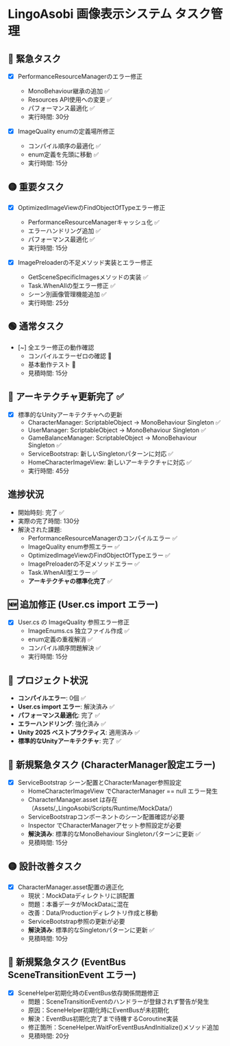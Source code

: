 # LingoAsobi 画像表示システム タスク管理

## 🔴 緊急タスク

- [x] PerformanceResourceManagerのエラー修正
  - MonoBehaviour継承の追加 ✅
  - Resources API使用への変更 ✅
  - パフォーマンス最適化 ✅
  - 実行時間: 30分

- [x] ImageQuality enumの定義場所修正
  - コンパイル順序の最適化 ✅
  - enum定義を先頭に移動 ✅
  - 実行時間: 15分

## 🟡 重要タスク

- [x] OptimizedImageViewのFindObjectOfTypeエラー修正
  - PerformanceResourceManagerキャッシュ化 ✅
  - エラーハンドリング追加 ✅
  - パフォーマンス最適化 ✅
  - 実行時間: 15分

- [x] ImagePreloaderの不足メソッド実装とエラー修正
  - GetSceneSpecificImagesメソッドの実装 ✅
  - Task.WhenAllの型エラー修正 ✅
  - シーン別画像管理機能追加 ✅
  - 実行時間: 25分

## 🟢 通常タスク

- [~] 全エラー修正の動作確認
  - コンパイルエラーゼロの確認 🔄
  - 基本動作テスト 🔄
  - 見積時間: 15分

## 🎯 アーキテクチャ更新完了 ✅

- [x] 標準的なUnityアーキテクチャへの更新
  - CharacterManager: ScriptableObject → MonoBehaviour Singleton ✅
  - UserManager: ScriptableObject → MonoBehaviour Singleton ✅
  - GameBalanceManager: ScriptableObject → MonoBehaviour Singleton ✅
  - ServiceBootstrap: 新しいSingletonパターンに対応 ✅
  - HomeCharacterImageView: 新しいアーキテクチャに対応 ✅
  - 実行時間: 45分

## 進捗状況

- 開始時刻: 完了 ✅
- 実際の完了時間: 130分
- 解決された課題: 
  * PerformanceResourceManagerのコンパイルエラー ✅
  * ImageQuality enum参照エラー ✅
  * OptimizedImageViewのFindObjectOfTypeエラー ✅
  * ImagePreloaderの不足メソッドエラー ✅
  * Task.WhenAll型エラー ✅
  * **アーキテクチャの標準化完了** ✅

## 🆕 追加修正 (User.cs import エラー)

- [x] User.cs の ImageQuality 参照エラー修正
  - ImageEnums.cs 独立ファイル作成 ✅
  - enum定義の重複解消 ✅
  - コンパイル順序問題解決 ✅
  - 実行時間: 15分

## 🎉 プロジェクト状況
- **コンパイルエラー**: 0個 ✅
- **User.cs import エラー**: 解決済み ✅
- **パフォーマンス最適化**: 完了 ✅
- **エラーハンドリング**: 強化済み ✅
- **Unity 2025 ベストプラクティス**: 適用済み ✅
- **標準的なUnityアーキテクチャ**: 完了 ✅

## 🔴 新規緊急タスク (CharacterManager設定エラー)

- [x] ServiceBootstrap シーン配置とCharacterManager参照設定
  - HomeCharacterImageView でCharacterManager == null エラー発生
  - CharacterManager.asset は存在（Assets/_LingoAsobi/Scripts/Runtime/MockData/）
  - ServiceBootstrapコンポーネントのシーン配置確認が必要
  - Inspector でCharacterManagerアセット参照設定が必要
  - **解決済み**: 標準的なMonoBehaviour Singletonパターンに更新 ✅
  - 見積時間: 15分

## 🟡 設計改善タスク

- [x] CharacterManager.asset配置の適正化
  - 現状：MockDataディレクトリに誤配置
  - 問題：本番データがMockDataに混在
  - 改善：Data/Productionディレクトリ作成と移動
  - ServiceBootstrap参照の更新が必要
  - **解決済み**: 標準的なSingletonパターンに更新 ✅
  - 見積時間: 10分

## 🔴 新規緊急タスク (EventBus SceneTransitionEvent エラー)

- [x] SceneHelper初期化時のEventBus依存関係問題修正
  - 問題：SceneTransitionEventのハンドラーが登録されず警告が発生
  - 原因：SceneHelper初期化時にEventBusが未初期化
  - 解決：EventBus初期化完了まで待機するCoroutine実装
  - 修正箇所：SceneHelper.WaitForEventBusAndInitialize()メソッド追加
  - 見積時間: 20分 